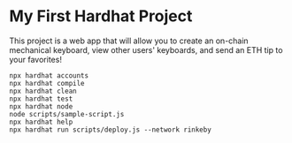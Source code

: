 # My First Hardhat Project

This project is a web app that will allow you to create an on-chain mechanical keyboard, view other users' keyboards, and send an ETH tip to your favorites!

```shell
npx hardhat accounts
npx hardhat compile
npx hardhat clean
npx hardhat test
npx hardhat node
node scripts/sample-script.js
npx hardhat help
npx hardhat run scripts/deploy.js --network rinkeby
```

